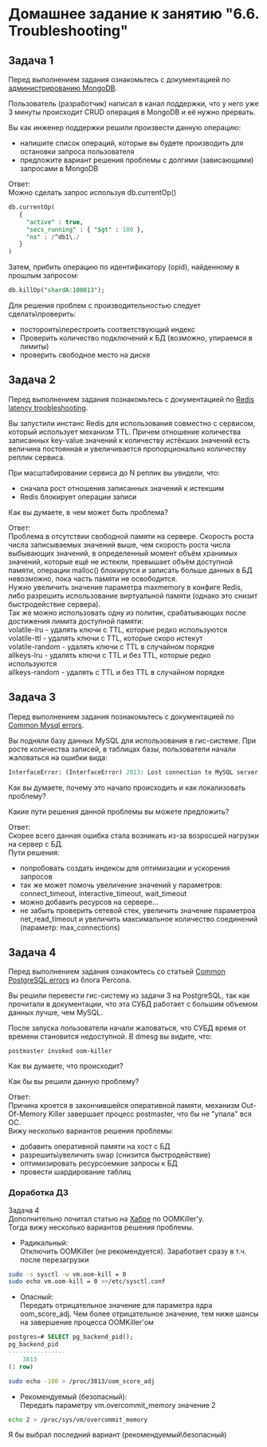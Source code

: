 # Домашнее задание к занятию "6.6. Troubleshooting"

## Задача 1

Перед выполнением задания ознакомьтесь с документацией по [администрированию MongoDB](https://docs.mongodb.com/manual/administration/).

Пользователь (разработчик) написал в канал поддержки, что у него уже 3 минуты происходит CRUD операция в MongoDB и её 
нужно прервать. 

Вы как инженер поддержки решили произвести данную операцию:
- напишите список операций, которые вы будете производить для остановки запроса пользователя
- предложите вариант решения проблемы с долгими (зависающими) запросами в MongoDB  

Ответ:  
Можно сделать запрос используя db.currentOp()
```sql
db.currentOp(
   {
     "active" : true,
     "secs_running" : { "$gt" : 180 },
     "ns" : /^db1\./
   }
)
```
Затем, прибить операцию по идентификатору (opid), найденному в прошлым запросом:
```sql
db.killOp("shardA:100813");
```

Для решения проблем с производительностью следует сделать\проверить:
-  постороить\перестроить соответствующий индекс
-  Проверить количество подключений к БД (возможно, упираемся в лимиты)
-  проверить свободное место на диске

## Задача 2

Перед выполнением задания познакомьтесь с документацией по [Redis latency troobleshooting](https://redis.io/topics/latency).

Вы запустили инстанс Redis для использования совместно с сервисом, который использует механизм TTL. 
Причем отношение количества записанных key-value значений к количеству истёкших значений есть величина постоянная и
увеличивается пропорционально количеству реплик сервиса. 

При масштабировании сервиса до N реплик вы увидели, что:
- сначала рост отношения записанных значений к истекшим
- Redis блокирует операции записи

Как вы думаете, в чем может быть проблема?  

Ответ:  
Проблема в отсутствии свободной памяти на сервере. Скорость роста числа записываемых значений выше, чем скорость роста числа
выбывающих значений, в определенный момент объём хранимых значений, которые ещё не истекли, превышает объём
доступной памяти, операции malloc() блокирутся и записать больше данных в БД невозможно, пока часть памяти
не освободится.  
Нужно увеличить значение параметра maxmemory в конфиге Redis, либо разрешить использование виртуальной
памяти (однако это снизит быстродействие сервера).  
Так же можно использовать одну из политик,
срабатывающих после достижения лимита доступной памяти:  
volatile-lru - удалять ключи с TTL, которые редко используются  
volatile-ttl - удалять ключи с TTL, которые скоро истекут  
volatile-random - удалять ключи с TTL в случайном порядке  
allkeys-lru - удалять ключи с TTL и без TTL, которые редко используются  
allkeys-random - удалять с TTL и без TTL в случайном порядке  

 
## Задача 3

Перед выполнением задания познакомьтесь с документацией по [Common Mysql errors](https://dev.mysql.com/doc/refman/8.0/en/common-errors.html).

Вы подняли базу данных MySQL для использования в гис-системе. При росте количества записей, в таблицах базы,
пользователи начали жаловаться на ошибки вида:
```python
InterfaceError: (InterfaceError) 2013: Lost connection to MySQL server during query u'SELECT..... '
```

Как вы думаете, почему это начало происходить и как локализовать проблему?

Какие пути решения данной проблемы вы можете предложить?  

Ответ:  
Скорее всего данная ошибка стала возникать из-за возросшей нагрузки на сервер с БД.  
Пути решения:
- попробовать создать индексы для оптимизации и ускорения запросов
- так же может помочь увеличение значений у параметров: connect_timeout, interactive_timeout, wait_timeout
- можно добавить ресурсов на сервере...
- не забыть проверить сетевой стек, увеличить значение параметроа net_read_timeout и увеличить максимальное количество соединений (параметр: max_connections)


## Задача 4

Перед выполнением задания ознакомтесь со статьей [Common PostgreSQL errors](https://www.percona.com/blog/2020/06/05/10-common-postgresql-errors/) из блога Percona.

Вы решили перевести гис-систему из задачи 3 на PostgreSQL, так как прочитали в документации, что эта СУБД работает с 
большим объемом данных лучше, чем MySQL.

После запуска пользователи начали жаловаться, что СУБД время от времени становится недоступной. В dmesg вы видите, что:

`postmaster invoked oom-killer`

Как вы думаете, что происходит?

Как бы вы решили данную проблему?  

Ответ:  
Причина кроется в закончившейся оперативной памяти, механизм Out-Of-Memory Killer завершает процесс postmaster, что бы не "упала" вся ОС.  
Вижу несколько вариантов решения проблемы:
- добавить оперативной памяти на хост с БД
- разрешить\увеличить swap (снизится быстродействие)
- оптимизировать ресурсоемкие запросы к БД
- провести шардирование таблиц

### Доработка ДЗ  
Задача 4  
Дополнительно почитал статью на [Хабре](https://habr.com/ru/company/southbridge/blog/464245/) по OOMKiller'у.  
Тогда вижу несколько вариантов решения проблемы.  
- Радикальный:  
Отключить OOMKiller (не рекомендуется). Заработает сразу в т.ч. после перезагрузки
```bash
sudo -s sysctl -w vm.oom-kill = 0
sudo echo vm.oom-kill = 0 >>/etc/sysctl.conf
 ```
- Опасный:  
Передать отрицательное значение для параметра ядра oom_score_adj. Чем более отрицательное значение, тем ниже шансы на завершение процесса OOMKiller'ом
```sql
postgres=# SELECT pg_backend_pid();
pg_backend_pid 
----------------
    3813
(1 row)
```
```bash
sudo echo -100 > /proc/3813/oom_score_adj
```
- Рекомендуемый (безопасный):  
Передать параметру vm.overcommit_memory значение 2
```bash
echo 2 > /proc/sys/vm/overcommit_memory
```

Я бы выбрал последний вариант (рекомендуемый\безопасный)